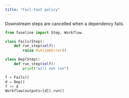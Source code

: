 ```yaml
---
title: "Fail-fast policy"
---
```


Downstream steps are cancelled when a dependency fails.


```python
from fuseline import Step, Workflow

class Fails(Step):
    def run_step(self):
        raise RuntimeError()

class Dep(Step):
    def run_step(self):
        print("will not run")

f = Fails()
d = Dep()
f >> d
Workflow(outputs=[d]).run()
```


